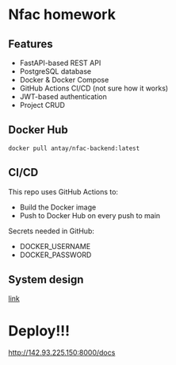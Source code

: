 # Nfac homework

## Features

- FastAPI-based REST API
- PostgreSQL database
- Docker & Docker Compose 
- GitHub Actions CI/CD (not sure how it works)
- JWT-based authentication
- Project CRUD


## Docker Hub
```
docker pull antay/nfac-backend:latest
```


## CI/CD

This repo uses GitHub Actions to:
* Build the Docker image
* Push to Docker Hub on every push to main

Secrets needed in GitHub:
* DOCKER_USERNAME
* DOCKER_PASSWORD

## System design

[link](https://drive.google.com/file/d/1cPQ_ePRuy_P37neIYTDx-c6JSCebux5w/view?usp=sharing)

# Deploy!!!

http://142.93.225.150:8000/docs